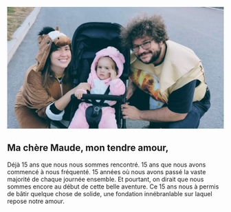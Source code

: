 ![Maude, Marguerite et Alex à l'halloween](/assets/maude_maggie_alex.jpg)

## Ma chère Maude, mon tendre amour,

Déjà 15 ans que nous nous sommes rencontré. 15 ans que nous avons commencé à nous fréquenté. 15 années où nous avons passé la vaste majorité de chaque journée ensemble. Et pourtant, on dirait que nous sommes encore au début de cette belle aventure. Ce 15 ans nous à permis de bâtir quelque chose de solide, une fondation innébranlable sur laquel repose notre amour. 
